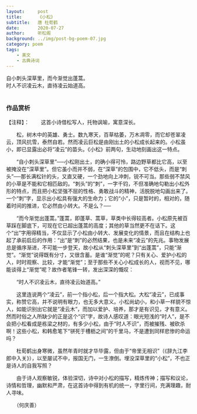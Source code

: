 ```yaml
---
layout:     post
title:      《小松》
subtitle:   唐 杜荀鹤
date:       2020-07-27
author:     听松阁
background: ../img/post-bg-poem-07.jpg
category: poem
tags:
    - 美文
    - 古典诗词
---
```


自小刺头深草里，而今渐觉出蓬蒿。<br>
时人不识凌云木，直待凌云始道高。<br>
<br>

### 作品赏析
【注释】：
　　这首小诗借松写人，托物讽喻，寓意深长。

　　松，树木中的英雄、勇士。数九寒天，百草枯萎，万木凋零，而它却苍翠凌云，顶风抗雪，泰然自若。然而凌云巨松是由刚出土的小松成长起来的。小松虽小，即已显露出必将“凌云”的苗头。《小松》前两句，生动地刻画出这一特点。

　　“自小刺头深草里”──小松刚出土，的确小得可怜，路边野草都比它高，以至被掩没在“深草里”。但它虽小而并不弱，在“深草”的包围中，它不低头，而是“刺头”──那长满松针的头，又直又硬，一个劲地向上冲刺，锐不可当。那些弱不禁风的小草是不能和它相匹敌的。“刺头”的“刺”，一字千钧，不但准确地勾勒出小松外形的特点，而且把小松坚强不屈的性格、勇敢战斗的精神，活脱脱地勾画出来了。一个“刺”字，显示出小松具有强大的生命力；它的“小”，只是暂时的，相对的，随着时间的推进，它必然由小转大。不是么？──

　　“而今渐觉出蓬蒿。”蓬蒿，即蓬草、蒿草，草类中长得较高者。小松原先被百草踩在脚底下，可现在它已超出蓬蒿的高度；其他的草当然更不在话下。这个“出”字用得精当，不仅显示了小松由小转大、发展变化的情景，而且在结构上也起了承前启后的作用：“出”是“刺”的必然结果，也是未来“凌云”的先兆。事物发展总是循序渐进，不可能一步登天，故小松从“刺头深草里”到“出蓬蒿”，只能“渐觉”。“渐觉”说得既有分寸，又很含蓄。是谁“渐觉”的呢？只有关心、爱护小松的人，时时观察、比较，才能“渐觉”；至于那些不关心小松成长的人，视而不见，哪能谈得上“渐觉”呢？故作者笔锋一转，发出深深的慨叹：

　　“时人不识凌云木，直待凌云始道高。”

　　这里连说两个“凌云”，前一个指小松，后一个指大松。大松“凌云”，已成事实，称赞它高，并不说明有眼力，也无多大意义。小松尚幼小，和小草一样貌不惊人，如能识别出它就是“凌云木”，而加以爱护、培养，那才是有识见，才有意义。然而时俗之人所缺少的正是这个“识”字，故诗人感叹道：眼光短浅的“时人”，是不会把小松看成是栋梁之材的，有多少小松，由于“时人不识”，而被摧残、被砍杀啊！这些小松，和韩愈笔下“骈死于槽枥之间”的千里马，不是遭到同样悲惨的命运吗？

　　杜荀鹤出身寒微，虽然年青时就才华毕露，但由于“帝里无相识”（《辞九江李郎中入关》），以至屡试不中，报国无门，一生潦倒。埋没深草里的“小松”，不也正是诗人的自我写照？

　　由于诗人观察敏锐，体验深切，诗中对小松的描写，精炼传神；描写和议论，诗情和哲理，幽默和严肃，在这首诗中得到有机的统一，字里行间，充满理趣，耐人寻味。

　　（何庆善）
